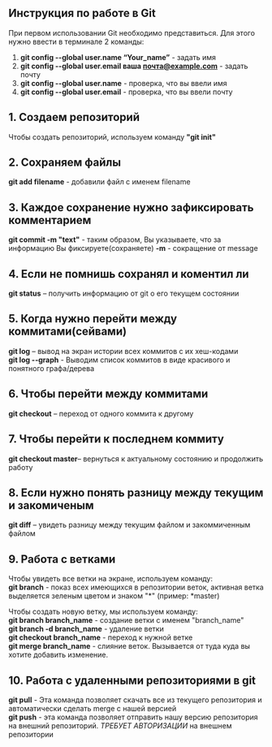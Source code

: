 ## Инструкция по работе в Git

При первом использовании Git необходимо представиться. Для этого нужно ввести в терминале 2 команды: 
1. **git config --global user.name “Your_name”** - задать имя
2. **git config --global user.email ваша почта@example.com** - задать почту
3. **git config --global user.name** - проверка, что вы ввели имя 
4. **git config --global user.email** - проверка, что вы ввели почту 
 
## 1. Создаем репозиторий
Чтобы создать репозиторий, используем команду **"git init"**

## 2. Сохраняем файлы
**git add filename** - добавили файл с именем filename

## 3. Каждое сохранение нужно зафиксировать комментарием 
**git commit -m "text"** - таким образом, Вы указываете, что за информацию Вы фиксируете(сохраняете)
**-m** - сокращение от message

## 4. Если не помнишь сохранял и коментил ли
**git status** – получить информацию от git о его текущем состоянии

## 5. Когда нужно перейти между коммитами(сейвами)
**git log** – вывод на экран истории всех коммитов с их хеш-кодами  
**git log --graph** - Выводим список коммитов в виде красивого и понятного графа/дерева

## 6. Чтобы перейти между коммитами
**git checkout** – переход от одного коммита к другому

## 7. Чтобы перейти к последнем коммиту
**git checkout master**– вернуться к актуальному состоянию и продолжить работу

## 8. Если нужно понять разницу между текущим и закомиченым
**git diff** – увидеть разницу между текущим файлом и закоммиченным файлом

## 9. Работа с ветками
Чтобы увидеть все ветки на экране, используем команду:  
**git branch** - показ всех имеющихся в репозитории веток, активная ветка выделяется зеленым цветом и знаком "*" (пример: *master)

Чтобы создать новую ветку, мы используем команду:  
**git branch branch_name** - создание ветки с именем "branch_name"  
**git branch -d branch_name** - удаление ветки  
**git checkout branch_name** - переход к нужной ветке  
**git merge branch_name** - слияние веток. Вызывается от туда куда вы хотите добавить изменение.

## 10. Работа с удаленными репозиториями в git
**git pull** - Эта команда позволяет скачать все из текущего репозитория и автоматически сделать merge с нашей версией  
**git push** - эта команда позволяет отправить нашу версию репозитория на внешний
репозиторий. *ТРЕБУЕТ АВТОРИЗАЦИИ* на внешнем репозитории
